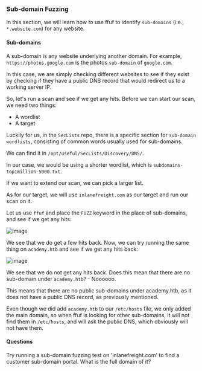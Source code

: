 ### Sub-domain Fuzzing

In this section, we will learn how to use ffuf to identify ```sub-domains``` (i.e., ```*.website.com```) for any website.

#### Sub-domains

A sub-domain is any website underlying another domain. For example, ```https://photos.google.com``` is the photos ```sub-domain``` of ```google.com```.

In this case, we are simply checking different websites to see if they exist by checking if they have a public DNS record that would redirect us to a working server IP. 

So, let's run a scan and see if we get any hits. Before we can start our scan, we need two things:

* A wordlist
* A target

Luckily for us, in the ```SecLists``` repo, there is a specific section for ```sub-domain wordlists```, consisting of common words usually used for sub-domains. 

We can find it in ```/opt/useful/SecLists/Discovery/DNS/```. 

In our case, we would be using a shorter wordlist, which is ```subdomains-top1million-5000.txt```. 

If we want to extend our scan, we can pick a larger list.

As for our target, we will use ```inlanefreight.com``` as our target and run our scan on it. 

Let us use ```ffuf``` and place the ```FUZZ``` keyword in the place of sub-domains, and see if we get any hits:

![image](https://github.com/tHeStRyNg/SecureSphereLabs/assets/118682909/20f34bf9-ea60-4c65-aa7d-a2b02f05c89e)

We see that we do get a few hits back. Now, we can try running the same thing on ```academy.htb``` and see if we get any hits back:

![image](https://github.com/tHeStRyNg/SecureSphereLabs/assets/118682909/1eac6787-21e9-4741-b7b1-cb65ed8d61d5)

We see that we do not get any hits back. Does this mean that there are no sub-domain under ```academy.htb```? - Noooooo.

This means that there are no public sub-domains under academy.htb, as it does not have a public DNS record, as previously mentioned. 

Even though we did add ```academy.htb``` to our ```/etc/hosts``` file, we only added the main domain, so when ffuf is looking for other sub-domains, it will not find them in ```/etc/hosts```, and will ask the public DNS, which obviously will not have them.

#### Questions

Try running a sub-domain fuzzing test on 'inlanefreight.com' to find a customer sub-domain portal. What is the full domain of it?

